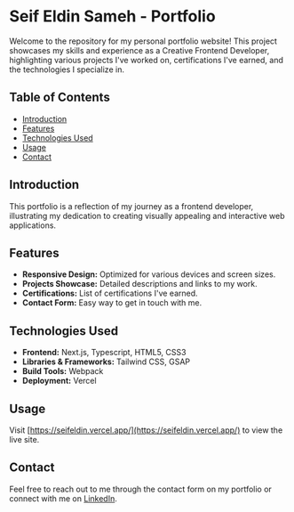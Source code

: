 # Seif Eldin Sameh - Portfolio

Welcome to the repository for my personal portfolio website! This project showcases my skills and experience as a Creative Frontend Developer, highlighting various projects I've worked on, certifications I've earned, and the technologies I specialize in.

## Table of Contents
- [Introduction](#introduction)
- [Features](#features)
- [Technologies Used](#technologies-used)
- [Usage](#usage)
- [Contact](#contact)

## Introduction

This portfolio is a reflection of my journey as a frontend developer, illustrating my dedication to creating visually appealing and interactive web applications. 

## Features

- **Responsive Design:** Optimized for various devices and screen sizes.
- **Projects Showcase:** Detailed descriptions and links to my work.
- **Certifications:** List of certifications I've earned.
- **Contact Form:** Easy way to get in touch with me.

## Technologies Used

- **Frontend:** Next.js, Typescript, HTML5, CSS3
- **Libraries & Frameworks:** Tailwind CSS, GSAP
- **Build Tools:** Webpack
- **Deployment:** Vercel

## Usage

Visit [https://seifeldin.vercel.app/](https://seifeldin.vercel.app/) to view the live site.

## Contact

Feel free to reach out to me through the contact form on my portfolio or connect with me on [LinkedIn](https://www.linkedin.com/in/seif-eldin-sameh/).
